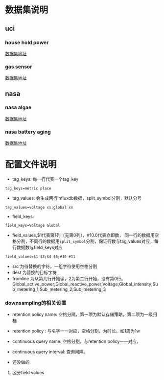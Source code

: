 # 数据集说明
## uci
### house hold power
[数据集地址](http://archive.ics.uci.edu/ml/datasets/Individual%20household%20electric%20power%20consumption)

### gas sensor
[数据集地址](http://archive.ics.uci.edu/ml/datasets/Gas+sensors+for+home+activity+monitoring)

## nasa
### nasa algae
[数据集地址](https://ti.arc.nasa.gov/dev/tech/dash/groups/pcoe/prognostic-data-repository/publications/#algae)

### nasa battery aging
[数据集地址](https://ti.arc.nasa.gov/dev/tech/dash/groups/pcoe/prognostic-data-repository/publications/#battery)

# 配置文件说明

* tag_keys:
每一行代表一个tag_key
```
tag_keys=metric place
```

* tag_values:
会生成两行influxdb数据，split_symbol分割，默认分号
```
tag_values=voltage xx;global xx
```

* field_keys:
```
field_keys=Voltage Global
```

* field_values,$1代表第1列（无第0列），#10.0代表立即数， 同一行的数据用空格分割，不同行的数据用`split_symbol`分割，保证行数与tag_values对应，每行数据数与field_keys对应
```
field_values=$1 $3;$4 $6;#10 #11
```

* src 为待替换的字符，一组字符使用空格分割
* dest 为替换的目标字符
* fromline 为从第几行开始读，2为第二行开始，没有第0行。
Global_active_power;Global_reactive_power;Voltage;Global_intensity;Sub_metering_1;Sub_metering_2;Sub_metering_3

### downsampling的相关设置
* retention policy name: 空格分隔，第一项为默认存储策略，第二项为一级归档
* retention policy : 与名字一一对应，空格分割，为时长，如1周为1w
* continuous query name: 空格分割，与retention policy一一对应，
* continuous query interval: 查询间隔。

* 还没做的
1. 区分field values
